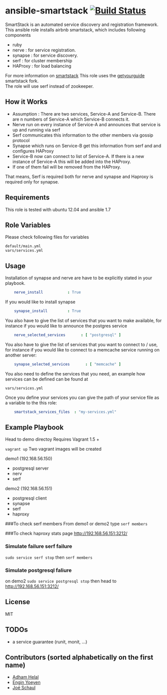 # ansible-smartstack [![Build Status](https://api.travis-ci.org/yetu/ansible-smartstack.svg?branch=master)](https://travis-ci.org/yetu/ansible-smartstack/)

SmartStack is an automated service discovery and registration framework. 
This ansible role installs airbnb smartstack, which includes following components

 * ruby
 * nerve : for service registration.
 * synapse : for service discovery. 
 * serf : for cluster membership
 * HAProxy : for load balancing 

For more information on [smartstack](http://nerds.airbnb.com/smartstack-service-discovery-cloud/)
This role uses the [getyourguide](https://github.com/getyourguide) smartstack fork.  
The role will use serf instead of zookeeper.

## How it Works
 * Assumption : There are two services, Service-A and Service-B. There are n numbers of Service-A which Service-B connects it.
 * Nerve run on every instance of Service-A and announces that service is up and running via serf
 * Serf communicates this information to the other members via gossip protocol
 * Synapse which runs on Service-B get this information from serf and and configures HAProxy
 * Service-B now can connect to list of Service-A. If there is a new instance of Service-A this will be added into the HAProxy.
 * If one of them fail will be removed from the HAProxy.
 

That means, Serf is required both for nerve and synapse and Haproxy is required only for synapse.


## Requirements
This role is tested with ubuntu 12.04 and ansible 1.7



## Role Variables
Please check following files for variables

	default/main.yml
	vars/services.yml


## Usage
Installation of synapse and nerve are have to be explicitly stated in your playbook.
```yaml	
	nerve_install           : True
```
If you would like to install synapse
```yaml	
	synapse_install         : True
```

You also have to give the list of services that you want to make available, for instance if you would like to announce the postgres service
```yaml	
	nerve_selected_services       : [ "postgresql" ]
```	
	
You also have to give the list of services that you want to connect to / use, for instance if you would like to connect to a memcache service running on another server:
```yaml	
	synapse_selected_services       : [ "memcache" ]
```
You also need to define the services that you need, an example how services can be defined can be found at 

	vars/services.yml

Once you define your services you can give the path of your service file as a variable to the this role:
```yaml	
	smartstack_services_files  : "my-services.yml"
```

## Example Playbook

Head to demo directoy
Requires Vagrant 1.5 +

```vagrant up``` Two vagrant images will be created 

demo1 (192.168.56.150)
- postgresql server
- nerv
- serf

demo2 (192.168.56.151)
- postgresql client
- synapse
- serf
- haproxy

###To check serf members
From demo1 or demo2 type  ```serf members```

###To check haproxy stats page
http://192.168.56.151:3212/

### Simulate failure serf failure
```sudo service serf stop``` then ```serf members```

### Simulate postgresql faliure 
on demo2  ```sudo service postgresql stop``` then head to http://192.168.56.151:3212/

## License
MIT

## TODOs

* a service guarantee (runit, monit, ...)

## Contributors (sorted alphabetically on the first name)
* [Adham Helal](https://github.com/ahelal)
* [Engin Yoeyen](https://github.com/enginyoyen)
* [Joé Schaul](https://github.com/jschaul)
